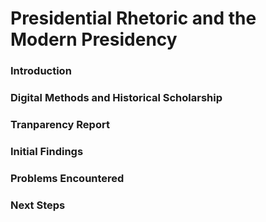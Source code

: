 # Presidential Rhetoric and the Modern Presidency

### Introduction



### Digital Methods and Historical Scholarship



### Tranparency Report



### Initial Findings



### Problems Encountered



### Next Steps
